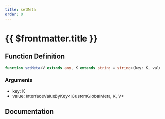 ```yaml
---
title: setMeta
order: 0
---
```


# {{ $frontmatter.title }}

## Function Definition

```ts
function setMeta<V extends any, K extends string = string>(key: K, value: InterfaceValueByKey<ICustomGlobalMeta, K, V>): void;
```

### Arguments

* key: K
* value: InterfaceValueByKey\<ICustomGlobalMeta, K, V\>

## Documentation

<!--@include: ./parts/setMeta.md-->
